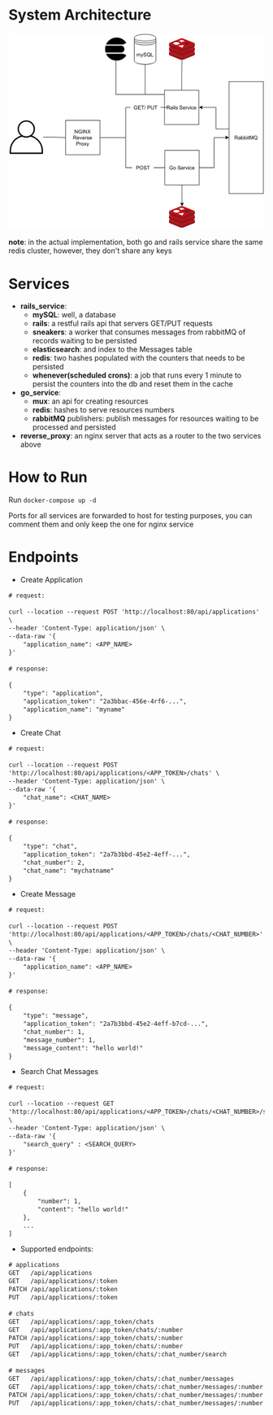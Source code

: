 # System Architecture
![plot](./diagram.png)

**note**: in the actual implementation, both go and rails service share the same redis cluster, however, they don't share any keys


# Services
* **rails_service**:
  * **mySQL**: well, a database
  * **rails**: a restful rails api that servers GET/PUT requests
  * **sneakers**: a worker that consumes messages from rabbitMQ of records waiting to be persisted
  * **elasticsearch**: and index to the Messages table
  * **redis**: two hashes populated with the counters that needs to be persisted
  * **whenever(scheduled crons)**: a job that runs every 1 minute to persist the counters into the db and reset them in the cache
* **go_service**:
  * **mux**: an api for creating resources
  * **redis**: hashes to serve resources numbers
  * **rabbitMQ** publishers: publish messages for resources waiting to be processed and persisted
* **reverse_proxy**: an nginx server that acts as a router to the two services above
  
# How to Run
Run `docker-compose up -d`

Ports for all services are forwarded to host for testing purposes, you can comment them and only keep the one for nginx service

# Endpoints
- Create Application
```
# request:

curl --location --request POST 'http://localhost:80/api/applications' \
--header 'Content-Type: application/json' \
--data-raw '{
    "application_name": <APP_NAME>
}'

# response:

{
    "type": "application",
    "application_token": "2a3bbac-456e-4rf6-...",
    "application_name": "myname"
}      
```


- Create Chat
```
# request:

curl --location --request POST 'http://localhost:80/api/applications/<APP_TOKEN>/chats' \
--header 'Content-Type: application/json' \
--data-raw '{
    "chat_name": <CHAT_NAME>
}'

# response:

{
    "type": "chat",
    "application_token": "2a7b3bbd-45e2-4eff-...",
    "chat_number": 2,
    "chat_name": "mychatname"
}
```

- Create Message
```
# request:

curl --location --request POST 'http://localhost:80/api/applications/<APP_TOKEN>/chats/<CHAT_NUMBER>' \
--header 'Content-Type: application/json' \
--data-raw '{
    "application_name": <APP_NAME>
}'

# response:

{
    "type": "message",
    "application_token": "2a7b3bbd-45e2-4eff-b7cd-...",
    "chat_number": 1,
    "message_number": 1,
    "message_content": "hello world!"
}
```

- Search Chat Messages
```
# request:

curl --location --request GET 'http://localhost:80/api/applications/<APP_TOKEN>/chats/<CHAT_NUMBER>/search' \
--header 'Content-Type: application/json' \
--data-raw '{
    "search_query" : <SEARCH_QUERY>
}'

# response:

[
    {
        "number": 1,
        "content": "hello world!"
    },
    ...
]
```

- Supported endpoints:
```
# applications
GET   /api/applications                      
GET   /api/applications/:token
PATCH /api/applications/:token
PUT   /api/applications/:token

# chats
GET   /api/applications/:app_token/chats        
GET   /api/applications/:app_token/chats/:number
PATCH /api/applications/:app_token/chats/:number
PUT   /api/applications/:app_token/chats/:number
GET   /api/applications/:app_token/chats/:chat_number/search

# messages
GET   /api/applications/:app_token/chats/:chat_number/messages
GET   /api/applications/:app_token/chats/:chat_number/messages/:number
PATCH /api/applications/:app_token/chats/:chat_number/messages/:number
PUT   /api/applications/:app_token/chats/:chat_number/messages/:number
```
